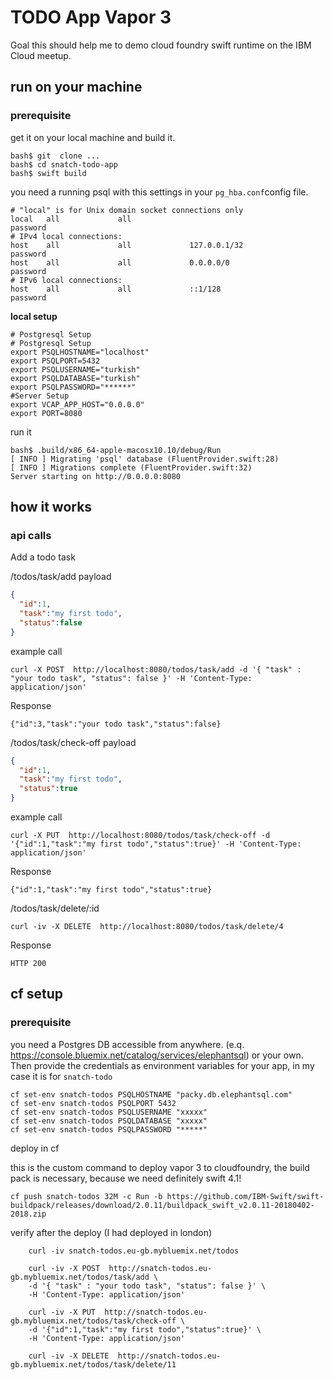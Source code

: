 # TODO App Vapor 3

Goal this should help me to demo cloud foundry swift runtime on the IBM Cloud meetup.

## run on your machine
### prerequisite
get it on your local machine and build it.
```shell
bash$ git  clone ...
bash$ cd snatch-todo-app
bash$ swift build
```
you need a running psql with this settings in your `pg_hba.conf`config file.

```
# "local" is for Unix domain socket connections only
local   all             all                                     password
# IPv4 local connections:
host    all             all             127.0.0.1/32            password
host    all             all             0.0.0.0/0               password
# IPv6 local connections:
host    all             all             ::1/128                 password
```

**local setup**

```shell
# Postgresql Setup
# Postgresql Setup
export PSQLHOSTNAME="localhost"
export PSQLPORT=5432
export PSQLUSERNAME="turkish"
export PSQLDATABASE="turkish"
export PSQLPASSWORD="******"
#Server Setup
export VCAP_APP_HOST="0.0.0.0"
export PORT=8080
```
run it
```shell
bash$ .build/x86_64-apple-macosx10.10/debug/Run
[ INFO ] Migrating 'psql' database (FluentProvider.swift:28)
[ INFO ] Migrations complete (FluentProvider.swift:32)
Server starting on http://0.0.0.0:8080
```

## how it works

### api calls

Add a todo task

/todos/task/add
payload
```json
{
  "id":1,
  "task":"my first todo",
  "status":false
}
````
example call
```
curl -X POST  http://localhost:8080/todos/task/add -d '{ "task" : "your todo task", "status": false }' -H 'Content-Type: application/json'
```
Response
```
{"id":3,"task":"your todo task","status":false}

```

/todos/task/check-off
payload
```json
{
  "id":1,
  "task":"my first todo",
  "status":true
}
````

example call
```
curl -X PUT  http://localhost:8080/todos/task/check-off -d '{"id":1,"task":"my first todo","status":true}' -H 'Content-Type: application/json'
```

Response
```
{"id":1,"task":"my first todo","status":true}
```

/todos/task/delete/:id
```
curl -iv -X DELETE  http://localhost:8080/todos/task/delete/4
```

Response
```
HTTP 200
```

## cf setup

### prerequisite
you need a Postgres DB accessible from anywhere. (e.q. https://console.bluemix.net/catalog/services/elephantsql) or your own.
Then provide the credentials as environment variables for your app, in my case it is for `snatch-todo`

```
cf set-env snatch-todos PSQLHOSTNAME "packy.db.elephantsql.com"
cf set-env snatch-todos PSQLPORT 5432
cf set-env snatch-todos PSQLUSERNAME "xxxxx"
cf set-env snatch-todos PSQLDATABASE "xxxxx"
cf set-env snatch-todos PSQLPASSWORD "*****"
```
deploy in cf

this is the custom command to deploy vapor 3 to cloudfoundry, the build pack is necessary, because we need definitely swift 4.1! 

```shell
cf push snatch-todos 32M -c Run -b https://github.com/IBM-Swift/swift-buildpack/releases/download/2.0.11/buildpack_swift_v2.0.11-20180402-2018.zip
```

verify after the deploy (I had deployed in london)
```shell
    curl -iv snatch-todos.eu-gb.mybluemix.net/todos

    curl -iv -X POST  http://snatch-todos.eu-gb.mybluemix.net/todos/task/add \
    -d '{ "task" : "your todo task", "status": false }' \
    -H 'Content-Type: application/json'

    curl -iv -X PUT  http://snatch-todos.eu-gb.mybluemix.net/todos/task/check-off \
    -d '{"id":1,"task":"my first todo","status":true}' \
    -H 'Content-Type: application/json'

    curl -iv -X DELETE  http://snatch-todos.eu-gb.mybluemix.net/todos/task/delete/11
```
